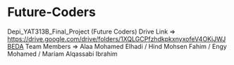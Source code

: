 # Future-Coders
Depi_YAT313B_Final_Project (Future Coders)
Drive Link => https://drive.google.com/drive/folders/1XQLGCPfzhdkpkxnyxofeV4OKjJWJBEDA
Team Members => Alaa Mohamed Elhadi / Hind Mohsen Fahim / Engy Mohamed / Mariam Alqassabi Ibrahim
